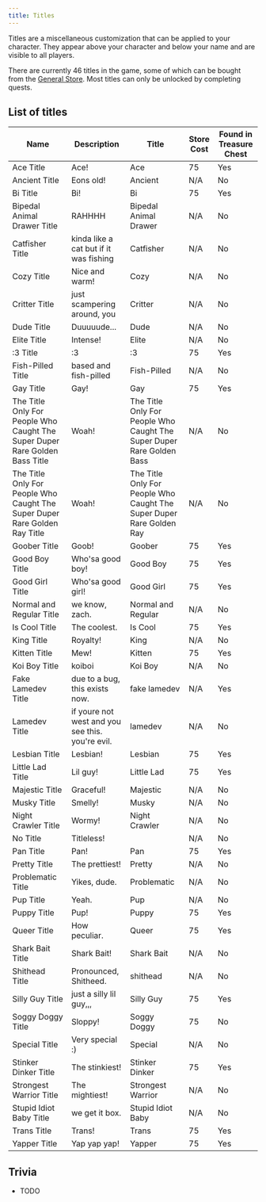 ```yaml
---
title: Titles
---
```


Titles are a miscellaneous customization that can be applied to your character.  They appear above your character and below your name and are visible to all players.

There are currently 46 titles in the game, some of which can be bought from the [General Store](/pages/general-store).  Most titles can only be unlocked by completing quests.

## List of titles

| Name                                                                        | Description                                      | Title                                                                 | Store Cost | Found in Treasure Chest |
|-----------------------------------------------------------------------------|--------------------------------------------------|-----------------------------------------------------------------------|------------|-------------------------|
| Ace Title                                                                   | Ace!                                             | Ace                                                                   | 75         | Yes                     |
| Ancient Title                                                               | Eons old!                                        | Ancient                                                               | N/A        | No                      |
| Bi Title                                                                    | Bi!                                              | Bi                                                                    | 75         | Yes                     |
| Bipedal Animal Drawer Title                                                 | RAHHHH                                           | Bipedal Animal Drawer                                                 | N/A        | No                      |
| Catfisher Title                                                             | kinda like a cat but if it was fishing           | Catfisher                                                             | N/A        | No                      |
| Cozy Title                                                                  | Nice and warm!                                   | Cozy                                                                  | N/A        | No                      |
| Critter Title                                                               | just scampering around, you                      | Critter                                                               | N/A        | No                      |
| Dude Title                                                                  | Duuuuude...                                      | Dude                                                                  | N/A        | No                      |
| Elite Title                                                                 | Intense!                                         | Elite                                                                 | N/A        | No                      |
| :3 Title                                                                    | :3                                               | :3                                                                    | 75         | Yes                     |
| Fish-Pilled Title                                                           | based and fish-pilled                            | Fish-Pilled                                                           | N/A        | No                      |
| Gay Title                                                                   | Gay!                                             | Gay                                                                   | 75         | Yes                     |
| The Title Only For People Who Caught The Super Duper Rare Golden Bass Title | Woah!                                            | The Title Only For People Who Caught The Super Duper Rare Golden Bass | N/A        | No                      |
| The Title Only For People Who Caught The Super Duper Rare Golden Ray Title  | Woah!                                            | The Title Only For People Who Caught The Super Duper Rare Golden Ray  | N/A        | No                      |
| Goober Title                                                                | Goob!                                            | Goober                                                                | 75         | Yes                     |
| Good Boy Title                                                              | Who'sa good boy!                                 | Good Boy                                                              | 75         | Yes                     |
| Good Girl Title                                                             | Who'sa good girl!                                | Good Girl                                                             | 75         | Yes                     |
| Normal and Regular Title                                                    | we know, zach.                                   | Normal and Regular                                                    | N/A        | No                      |
| Is Cool Title                                                               | The coolest.                                     | Is Cool                                                               | 75         | Yes                     |
| King Title                                                                  | Royalty!                                         | King                                                                  | N/A        | No                      |
| Kitten Title                                                                | Mew!                                             | Kitten                                                                | 75         | Yes                     |
| Koi Boy Title                                                               | koiboi                                           | Koi Boy                                                               | N/A        | No                      |
| Fake Lamedev Title                                                          | due to a bug, this exists now.                   | fake lamedev                                                          | N/A        | Yes                     |
| Lamedev Title                                                               | if youre not west and you see this. you're evil. | lamedev                                                               | N/A        | No                      |
| Lesbian Title                                                               | Lesbian!                                         | Lesbian                                                               | 75         | Yes                     |
| Little Lad Title                                                            | Lil guy!                                         | Little Lad                                                            | 75         | Yes                     |
| Majestic Title                                                              | Graceful!                                        | Majestic                                                              | N/A        | No                      |
| Musky Title                                                                 | Smelly!                                          | Musky                                                                 | N/A        | No                      |
| Night Crawler Title                                                         | Wormy!                                           | Night Crawler                                                         | N/A        | No                      |
| No Title                                                                    | Titleless!                                       |                                                                       | N/A        | No                      |
| Pan Title                                                                   | Pan!                                             | Pan                                                                   | 75         | Yes                     |
| Pretty Title                                                                | The prettiest!                                   | Pretty                                                                | N/A        | No                      |
| Problematic Title                                                           | Yikes, dude.                                     | Problematic                                                           | N/A        | No                      |
| Pup Title                                                                   | Yeah.                                            | Pup                                                                   | N/A        | No                      |
| Puppy Title                                                                 | Pup!                                             | Puppy                                                                 | 75         | Yes                     |
| Queer Title                                                                 | How peculiar.                                    | Queer                                                                 | 75         | Yes                     |
| Shark Bait Title                                                            | Shark Bait!                                      | Shark Bait                                                            | N/A        | No                      |
| Shithead Title                                                              | Pronounced, Shitheed.                            | shithead                                                              | N/A        | No                      |
| Silly Guy Title                                                             | just a silly lil guy,,,                          | Silly Guy                                                             | 75         | Yes                     |
| Soggy Doggy Title                                                           | Sloppy!                                          | Soggy Doggy                                                           | 75         | No                      |
| Special Title                                                               | Very special :)                                  | Special                                                               | N/A        | No                      |
| Stinker Dinker Title                                                        | The stinkiest!                                   | Stinker Dinker                                                        | 75         | Yes                     |
| Strongest Warrior Title                                                     | The mightiest!                                   | Strongest Warrior                                                     | N/A        | No                      |
| Stupid Idiot Baby Title                                                     | we get it box.                                   | Stupid Idiot Baby                                                     | N/A        | No                      |
| Trans Title                                                                 | Trans!                                           | Trans                                                                 | 75         | Yes                     |
| Yapper Title                                                                | Yap yap yap!                                     | Yapper                                                                | 75         | Yes                     |

## Trivia

- TODO